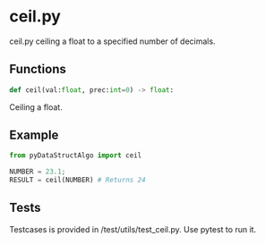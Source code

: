 # ceil.py

ceil.py ceiling a float to a specified number of decimals.

## Functions

```python
def ceil(val:float, prec:int=0) -> float:
```

Ceiling a float.

## Example

```python
from pyDataStructAlgo import ceil

NUMBER = 23.1;
RESULT = ceil(NUMBER) # Returns 24
```

## Tests

Testcases is provided in /test/utils/test_ceil.py. Use pytest to run it.
